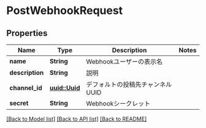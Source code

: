 # PostWebhookRequest

## Properties

Name | Type | Description | Notes
------------ | ------------- | ------------- | -------------
**name** | **String** | Webhookユーザーの表示名 | 
**description** | **String** | 説明 | 
**channel_id** | [**uuid::Uuid**](uuid::Uuid.md) | デフォルトの投稿先チャンネルUUID | 
**secret** | **String** | Webhookシークレット | 

[[Back to Model list]](../README.md#documentation-for-models) [[Back to API list]](../README.md#documentation-for-api-endpoints) [[Back to README]](../README.md)


